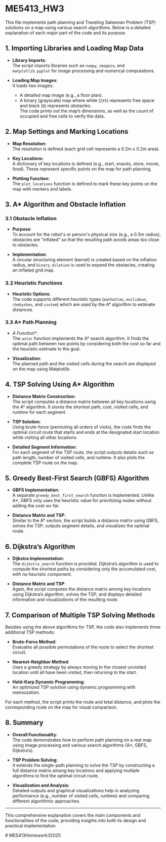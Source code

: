 # ME5413_HW3

This file implements path planning and Traveling Salesman Problem (TSP) solutions on a map using various search algorithms. Below is a detailed explanation of each major part of the code and its purpose.

## 1. Importing Libraries and Loading Map Data

- **Library Imports**:  
  The script imports libraries such as `numpy`, `imageio`, and `matplotlib.pyplot` for image processing and numerical computations.

- **Loading Map Images**:  
  It loads two images:  
  - A detailed map image (e.g., a floor plan).  
  - A binary (grayscale) map where white (`255`) represents free space and black (`0`) represents obstacles.  
  The code prints out the map’s dimensions, as well as the count of occupied and free cells to verify the data.

## 2. Map Settings and Marking Locations

- **Map Resolution**:  
  The resolution is defined (each grid cell represents a 0.2m x 0.2m area).

- **Key Locations**:  
  A dictionary of key locations is defined (e.g., start, snacks, store, movie, food). These represent specific points on the map for path planning.

- **Plotting Function**:  
  The `plot_locations` function is defined to mark these key points on the map with markers and labels.

## 3. A* Algorithm and Obstacle Inflation

### 3.1 Obstacle Inflation

- **Purpose**:  
  To account for the robot's or person's physical size (e.g., a 0.3m radius), obstacles are “inflated” so that the resulting path avoids areas too close to obstacles.

- **Implementation**:  
  A circular structuring element (kernel) is created based on the inflation radius, and `binary_dilation` is used to expand the obstacles, creating an inflated grid map.

### 3.2 Heuristic Functions

- **Heuristic Options**:  
  The code supports different heuristic types (`manhattan`, `euclidean`, `chebyshev`, and `custom`) which are used by the A* algorithm to estimate distances.

### 3.3 A* Path Planning

- **A* Function**:  
  The `astar` function implements the A* search algorithm. It finds the optimal path between two points by considering both the cost so far and the heuristic estimate to the goal.
  
- **Visualization**:  
  The planned path and the visited cells during the search are displayed on the map using Matplotlib.

## 4. TSP Solving Using A* Algorithm

- **Distance Matrix Construction**:  
  The script computes a distance matrix between all key locations using the A* algorithm. It stores the shortest path, cost, visited cells, and runtime for each segment.

- **TSP Solution**:  
  Using brute-force (permuting all orders of visits), the code finds the optimal circuit route that starts and ends at the designated start location while visiting all other locations.
  
- **Detailed Segment Information**:  
  For each segment of the TSP route, the script outputs details such as path length, number of visited cells, and runtime. It also plots the complete TSP route on the map.

## 5. Greedy Best-First Search (GBFS) Algorithm

- **GBFS Implementation**:  
  A separate `greedy_best_first_search` function is implemented. Unlike A*, GBFS only uses the heuristic value for prioritizing nodes without adding the cost-so-far.
  
- **Distance Matrix and TSP**:  
  Similar to the A* section, the script builds a distance matrix using GBFS, solves the TSP, outputs segment details, and visualizes the optimal route.

## 6. Dijkstra’s Algorithm

- **Dijkstra Implementation**:  
  The `dijkstra_search` function is provided. Dijkstra’s algorithm is used to compute the shortest paths by considering only the accumulated cost, with no heuristic component.

- **Distance Matrix and TSP**:  
  Again, the script computes the distance matrix among key locations using Dijkstra’s algorithm, solves the TSP, and displays detailed information and visualizations of the resulting route.

## 7. Comparison of Multiple TSP Solving Methods

Besides using the above algorithms for TSP, the code also implements three additional TSP methods:

- **Brute-Force Method**:  
  Evaluates all possible permutations of the route to select the shortest circuit.

- **Nearest-Neighbor Method**:  
  Uses a greedy strategy by always moving to the closest unvisited location until all have been visited, then returning to the start.

- **Held-Karp Dynamic Programming**:  
  An optimized TSP solution using dynamic programming with memoization.

For each method, the script prints the route and total distance, and plots the corresponding route on the map for visual comparison.

## 8. Summary

- **Overall Functionality**:  
  The code demonstrates how to perform path planning on a real map using image processing and various search algorithms (A*, GBFS, Dijkstra’s).
  
- **TSP Problem Solving**:  
  It extends the single-path planning to solve the TSP by constructing a full distance matrix among key locations and applying multiple algorithms to find the optimal circuit route.
  
- **Visualization and Analysis**:  
  Detailed outputs and graphical visualizations help in analyzing performance (e.g., number of visited cells, runtime) and comparing different algorithmic approaches.

---

This comprehensive explanation covers the main components and functionalities of the code, providing insights into both its design and practical implementation.

#   M E 5 4 1 3 _ H o m e w o r k 3 _ 2 0 2 5  
 